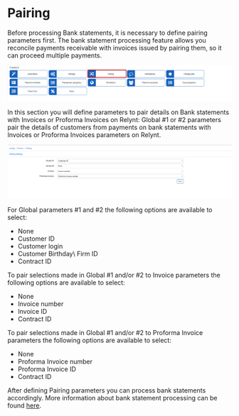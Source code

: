 Pairing
=============

Before processing Bank statements, it is necessary to define pairing parameters first. The bank statement processing feature allows you reconcile payments receivable with invoices issued by pairing them, so it can proceed multiple payments.


![Pairing](icon.png)


In this section you will define parameters to pair details on Bank statements with Invoices or Proforma Invoices on Relynt: Global #1 or #2 parameters pair the details of customers from payments on bank statements with Invoices or Proforma Invoices parameters on Relynt.

![Pairing](global.png)

For Global parameters #1 and #2 the following options are available to select:

* None
* Customer ID
* Customer login
* Customer Birthday\ Firm ID
* Contract ID


To pair selections made in Global #1 and/or #2 to Invoice parameters the following options are available to select:

* None
* Invoice number
* Invoice ID
* Contract ID


To pair selections made in Global #1 and/or #2 to Proforma Invoice parameters the following options are available to select:

* None
* Proforma Invoice number
* Proforma Invoice ID
* Contract ID


After defining Pairing parameters you can process bank statements accordingly. More information about bank statement processing can be found [here](finance/bank_statement_processing/bank_statement_processing.md).
